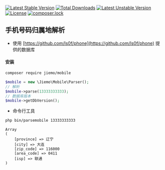 [![Latest Stable Version](https://poser.pugx.org/jiemo/mobile/v/stable)](https://packagist.org/packages/jiemo/mobile)
[![Total Downloads](https://poser.pugx.org/jiemo/mobile/downloads)](https://packagist.org/packages/jiemo/mobile)
[![Latest Unstable Version](https://poser.pugx.org/jiemo/mobile/v/unstable)](https://packagist.org/packages/jiemo/mobile)
[![License](https://poser.pugx.org/jiemo/mobile/license)](https://packagist.org/packages/jiemo/mobile)
[![composer.lock](https://poser.pugx.org/jiemo/mobile/composerlock)](https://packagist.org/packages/jiemo/mobile)

## 手机号码归属地解析

* 使用 [https://github.com/ls0f/phone](https://github.com/ls0f/phone) 提供的数据库

#### 安装

```bash
composer require jiemo/mobile

```

```php
$mobile = new \Jiemo\Mobile\Parser();
// 解析
$mobile->parse(13333333333);
// 数据库版本
$mobile->getDbVersion();

```

* 命令行工具

```bash
php bin/parsemobile 13333333333
```

    Array
    (
        [province] => 辽宁
        [city] => 大连
        [zip_code] => 116000
        [area_code] => 0411
        [isp] => 联通
    )
